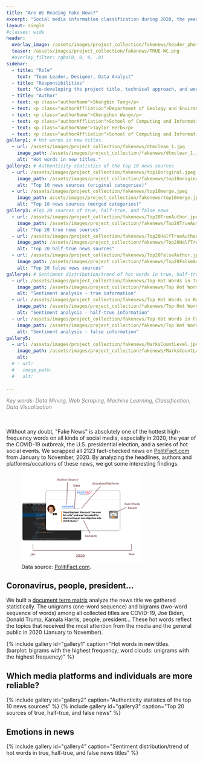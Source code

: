 ```yaml
---
title: "Are We Reading Fake News?"
excerpt: "Social media information classification during 2020, the year of COVID-19 and election"
layout: single
#classes: wide
header:
  overlay_image: /assets/images/project_collection/fakenews/header_photo_dark2_demo.jpg
  teaser: /assets/images/project_collection/fakenews/TRUE-WC.png
  #overlay_filter: rgba(0, 0, 0, .8)
sidebar:
  - title: "Role"
    text: "Team Leader, Designer, Data Analyst"
  - title: "Responsibilities"
    text: "Co-developing the project title, technical approach, and workflow. Scrapping the data used in this analysis and performing preliminary data analysis."
  - title: "Author"
  - text: <p class="authorName">Shangbin Tang</p>
  - text: <p class="authorAffliation">Department of Geology and Environmental Science, University of Pittsburgh</p>
  - text: <p class="authorName">Chengchen Wang</p>
  - text: <p class="authorAffliation">School of Computing and Information, University of Pittsburgh</p>
  - text: <p class="authorName">Taylor Herb</p>
  - text: <p class="authorAffliation">School of Computing and Information, University of Pittsburgh</p>
gallery1: # Hot words in new titles.
  - url: /assets/images/project_collection/fakenews/dtmclean_1.jpg
    image_path: /assets/images/project_collection/fakenews/dtmclean_1.jpg
    alt: "Hot words in new titles."
gallery2: # Authenticity statistics of the top 10 news sources
  - url: /assets/images/project_collection/fakenews/top10original.jpeg
    image_path: /assets/images/project_collection/fakenews/top10original.jpeg
    alt: "Top 10 news sources (original categories)"
  - url: /assets/images/project_collection/fakenews/top10merge.jpeg
    image_path: assets/images/project_collection/fakenews/top10merge.jpeg
    alt: "Top 10 news sources (merged categories)"
gallery3: #Top 20 sources of true, half-true, and false news
  - url: /assets/images/project_collection/fakenews/Top20TrueAuthor.jpeg
    image_path: /assets/images/project_collection/fakenews/Top20TrueAuthor.jpeg
    alt: "Top 20 true news sources"
  - url: /assets/images/project_collection/fakenews/Top20HalfTrueAuthor.jpeg
    image_path: /assets/images/project_collection/fakenews/Top20HalfTrueAuthor.jpeg
    alt: "Top 20 half-true news sources"
  - url: /assets/images/project_collection/fakenews/Top20FalseAuthor.jpeg
    image_path: /assets/images/project_collection/fakenews/Top20FalseAuthor.jpeg
    alt: "Top 20 false news sources"
gallery4: # Sentiment distribution/trend of hot words in true, half-true, and false news titles
  - url: /assets/images/project_collection/fakenews/Top Hot Words in True Information-Sentiment Analysis3.jpeg
    image_path: /assets/images/project_collection/fakenews/Top Hot Words in True Information-Sentiment Analysis3.jpeg
    alt: "Sentiment analysis - true information"
  - url: /assets/images/project_collection/fakenews/Top Hot Words in Half-true Information-Sentiment Analysis3.jpeg
    image_path: /assets/images/project_collection/fakenews/Top Hot Words in Half-true Information-Sentiment Analysis3.jpeg
    alt: "Sentiment analysis - half-true information"
  - url: /assets/images/project_collection/fakenews/Top Hot Words in False Information-Sentiment Analysis3.jpeg
    image_path: /assets/images/project_collection/fakenews/Top Hot Words in False Information-Sentiment Analysis3.jpeg
    alt: "Sentiment analysis - false information"
gallery5:
  - url: /assets/images/project_collection/fakenews/MarksCountLevel.jpeg
    image_path: /assets/images/project_collection/fakenews/MarksCountLevel.jpeg
    alt: 
  # - url:
  #   image_path:
  #   alt:

---
```

<p style="color:grey;"><em>Key words: Data Mining, Web Scraping, Machine Learning, Classification, Data Visualization</em></p>
<br>
<br>
Without any doubt, "Fake News" is absolutely one of the hottest high-frequency words on all kinds of social media, especially in 2020, the year of the COVID-19 outbreak, the U.S. presidential election, and a series of hot social events. We scrapped all 2123 fact-checked news on <a href="https://www.politifact.com/"> PolitiFact.com</a> from January to November, 2020. By analyzing the headlines, authors and platforms/occations of these news, we got some interesting findings.

<figure >
	<img src="/assets/images/project_collection/fakenews/DataSource.png"  style="width:75%;margin-left:auto;margin-right:auto" alt="PolitiFact screenshot">
	<figcaption>Data source: <a href="https://www.politifact.com/"> PolitiFact.com</a>.</figcaption>
</figure>


## Coronavirus, people, president...
We built a <a href = "https://en.wikipedia.org/wiki/Document-term_matrix">document term matrix</a> analyze the news title we gathered statistically. The unigrams (one-word sequence) and bigrams (two-word sequence of words) among all collected titles are COVID-19, Joe Biden, Donald Trump, Kamala Harris, people, president... These hot words reflect the topics that received the most attention from the media and the general public in 2020 (January to November).

<!-- <figure>
	<img src="/assets/images/project_collection/fakenews/dtmclean_1.jpg">
	<figcaption>Barplot: Bigrams with the highest frequency; Word clouds: Unigrams with the highest frequency.</figcaption>
</figure> -->
{% include gallery id="gallery1" caption="Hot words in new titles. <br>(barplot: bigrams with the highest frequency; word clouds: unigrams with the highest frequency)" %}

## Which media platforms and individuals are more reliable?
{% include gallery id="gallery2" caption="Authenticity statistics of the top 10 news sources" %}
{% include gallery id="gallery3" caption="Top 20 sources of true, half-true, and false news" %}

## Emotions in news
{% include gallery id="gallery4" caption="Sentiment distribution/trend of hot words in true, half-true, and false news titles" %}